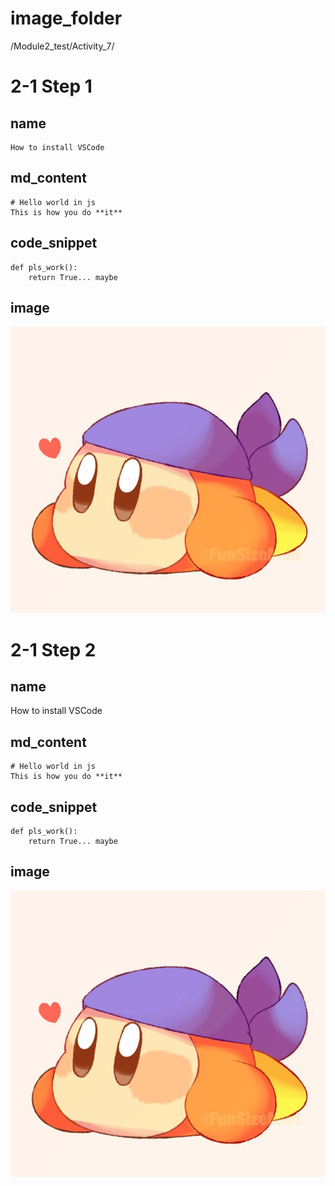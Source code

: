 # image_folder
/Module2_test/Activity_7/

# 2-1 Step 1

## name
```
How to install VSCode
```

## md_content
```
# Hello world in js
This is how you do **it**
```

## code_snippet
```
def pls_work():
    return True... maybe
```

## image
![bandanna](images/bandanna.jpg)

# 2-1 Step 2

## name
How to install VSCode

## md_content
```
# Hello world in js
This is how you do **it**
```

## code_snippet
```
def pls_work():
    return True... maybe
```

## image
![bandanna](images/bandanna.jpg)